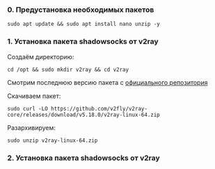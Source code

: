 ### 0. Предустановка необходимых пакетов

``sudo apt update && sudo apt install nano unzip -y``

### 1. Установка пакета shadowsocks от v2ray

Создаём директорию:

``cd /opt && sudo mkdir v2ray && cd v2ray``

Смотрим последнюю версию пакета c [официального репозитория](https://github.com/v2fly/v2ray-core/releases "скачать v2ray")

Скачиваем пакет:

``sudo curl -LO https://github.com/v2fly/v2ray-core/releases/download/v5.18.0/v2ray-linux-64.zip``

Разархивируем:

``sudo unzip v2ray-linux-64.zip``

### 2. Установка пакета shadowsocks от v2ray

